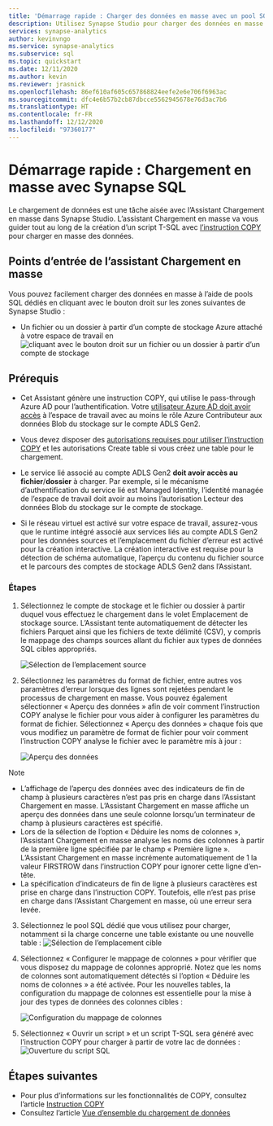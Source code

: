 ```yaml
---
title: 'Démarrage rapide : Charger des données en masse avec un pool SQL dédié'
description: Utilisez Synapse Studio pour charger des données en masse dans un pool SQL dédié dans Azure Synapse Analytics.
services: synapse-analytics
author: kevinvngo
ms.service: synapse-analytics
ms.subservice: sql
ms.topic: quickstart
ms.date: 12/11/2020
ms.author: kevin
ms.reviewer: jrasnick
ms.openlocfilehash: 86ef610af605c657868824eefe2e6e706f6963ac
ms.sourcegitcommit: dfc4e6b57b2cb87dbcce5562945678e76d3ac7b6
ms.translationtype: HT
ms.contentlocale: fr-FR
ms.lasthandoff: 12/12/2020
ms.locfileid: "97360177"
---
```

# <a name="quickstart-bulk-loading-with-synapse-sql"></a>Démarrage rapide : Chargement en masse avec Synapse SQL

Le chargement de données est une tâche aisée avec l’Assistant Chargement en masse dans Synapse Studio. L’assistant Chargement en masse va vous guider tout au long de la création d’un script T-SQL avec [l’instruction COPY](/sql/t-sql/statements/copy-into-transact-sql?view=azure-sqldw-latest&preserve-view=true) pour charger en masse des données. 

## <a name="entry-points-to-the-bulk-load-wizard"></a>Points d’entrée de l’assistant Chargement en masse

Vous pouvez facilement charger des données en masse à l’aide de pools SQL dédiés en cliquant avec le bouton droit sur les zones suivantes de Synapse Studio :

- Un fichier ou un dossier à partir d’un compte de stockage Azure attaché à votre espace de travail en ![cliquant avec le bouton droit sur un fichier ou un dossier à partir d’un compte de stockage](./sql/media/bulk-load/bulk-load-entry-point-0.png)

## <a name="prerequisites"></a>Prérequis

- Cet Assistant génère une instruction COPY, qui utilise le pass-through Azure AD pour l’authentification. Votre [utilisateur Azure AD doit avoir accès](
./sql-data-warehouse/quickstart-bulk-load-copy-tsql-examples.md#d-azure-active-directory-authentication) à l’espace de travail avec au moins le rôle Azure Contributeur aux données Blob du stockage sur le compte ADLS Gen2. 

- Vous devez disposer des [autorisations requises pour utiliser l’instruction COPY](/sql/t-sql/statements/copy-into-transact-sql?view=azure-sqldw-latest&preserve-view=true#permissions) et les autorisations Create table si vous créez une table pour le chargement.

- Le service lié associé au compte ADLS Gen2 **doit avoir accès au fichier**/**dossier** à charger. Par exemple, si le mécanisme d’authentification du service lié est Managed Identity, l’identité managée de l’espace de travail doit avoir au moins l’autorisation Lecteur des données Blob du stockage sur le compte de stockage.

- Si le réseau virtuel est activé sur votre espace de travail, assurez-vous que le runtime intégré associé aux services liés au compte ADLS Gen2 pour les données sources et l’emplacement du fichier d’erreur est activé pour la création interactive. La création interactive est requise pour la détection de schéma automatique, l’aperçu du contenu du fichier source et le parcours des comptes de stockage ADLS Gen2 dans l’Assistant.

### <a name="steps"></a>Étapes

1. Sélectionnez le compte de stockage et le fichier ou dossier à partir duquel vous effectuez le chargement dans le volet Emplacement de stockage source. L’Assistant tente automatiquement de détecter les fichiers Parquet ainsi que les fichiers de texte délimité (CSV), y compris le mappage des champs sources allant du fichier aux types de données SQL cibles appropriés. 

   ![Sélection de l’emplacement source](./sql/media/bulk-load/bulk-load-source-location.png)

2. Sélectionnez les paramètres du format de fichier, entre autres vos paramètres d’erreur lorsque des lignes sont rejetées pendant le processus de chargement en masse. Vous pouvez également sélectionner « Aperçu des données » afin de voir comment l’instruction COPY analyse le fichier pour vous aider à configurer les paramètres du format de fichier. Sélectionnez « Aperçu des données » chaque fois que vous modifiez un paramètre de format de fichier pour voir comment l’instruction COPY analyse le fichier avec le paramètre mis à jour :

   ![Aperçu des données](./sql/media/bulk-load/bulk-load-file-format-settings-preview-data.png) 

> [!NOTE]  
>
> - L’affichage de l’aperçu des données avec des indicateurs de fin de champ à plusieurs caractères n’est pas pris en charge dans l’Assistant Chargement en masse. L’Assistant Chargement en masse affiche un aperçu des données dans une seule colonne lorsqu’un terminateur de champ à plusieurs caractères est spécifié. 
> - Lors de la sélection de l’option « Déduire les noms de colonnes », l’Assistant Chargement en masse analyse les noms des colonnes à partir de la première ligne spécifiée par le champ « Première ligne ». L’Assistant Chargement en masse incrémente automatiquement de 1 la valeur FIRSTROW dans l’instruction COPY pour ignorer cette ligne d’en-tête. 
> - La spécification d’indicateurs de fin de ligne à plusieurs caractères est prise en charge dans l’instruction COPY. Toutefois, elle n’est pas prise en charge dans l’Assistant Chargement en masse, où une erreur sera levée.

3. Sélectionnez le pool SQL dédié que vous utilisez pour charger, notamment si la charge concerne une table existante ou une nouvelle table : ![Sélection de l’emplacement cible](./sql/media/bulk-load/bulk-load-target-location.png)
4. Sélectionnez « Configurer le mappage de colonnes » pour vérifier que vous disposez du mappage de colonnes approprié. Notez que les noms de colonnes sont automatiquement détectés si l’option « Déduire les noms de colonnes » a été activée. Pour les nouvelles tables, la configuration du mappage de colonnes est essentielle pour la mise à jour des types de données des colonnes cibles :

   ![Configuration du mappage de colonnes](./sql/media/bulk-load/bulk-load-target-location-column-mapping.png)
5. Sélectionnez « Ouvrir un script » et un script T-SQL sera généré avec l’instruction COPY pour charger à partir de votre lac de données : ![Ouverture du script SQL](./sql/media/bulk-load/bulk-load-target-final-script.png)

## <a name="next-steps"></a>Étapes suivantes

- Pour plus d’informations sur les fonctionnalités de COPY, consultez l’article [Instruction COPY](/sql/t-sql/statements/copy-into-transact-sql?view=azure-sqldw-latest&preserve-view=true#syntax)
- Consultez l’article [Vue d’ensemble du chargement de données](./sql-data-warehouse/design-elt-data-loading.md#what-is-elt)
